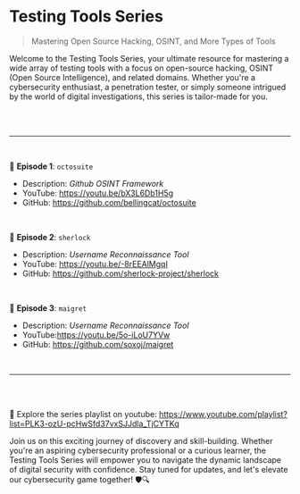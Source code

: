 # Testing Tools Series
> Mastering Open Source Hacking, OSINT, and More Types of Tools

Welcome to the Testing Tools Series, your ultimate resource for mastering a wide array of testing tools with a focus on open-source hacking, OSINT (Open Source Intelligence), and related domains. Whether you're a cybersecurity enthusiast, a penetration tester, or simply someone intrigued by the world of digital investigations, this series is tailor-made for you.

<br><br><hr><br>

🔹 __Episode 1__: `octosuite` 
- Description: _Github OSINT Framework_
- YouTube: https://youtu.be/bX3L6Db1H5g
- GitHub: https://github.com/bellingcat/octosuite

<br>

🔹 __Episode 2__: `sherlock`
- Description: _Username Reconnaissance Tool_
- YouTube: https://youtu.be/-8rEEAlMgqI
- GitHub: https://github.com/sherlock-project/sherlock

<br>

🔹 __Episode 3__: `maigret`
- Description: _Username Reconnaissance Tool_
- YouTube:https://youtu.be/5o-iLoU7YVw
- GitHub: https://github.com/soxoj/maigret

<br><hr><br><br>

🔗 Explore the series playlist on youtube: https://www.youtube.com/playlist?list=PLK3-ozU-pcHwSfd37vxSJJdla_TjCYTKq

Join us on this exciting journey of discovery and skill-building. Whether you're an aspiring cybersecurity professional or a curious learner, the Testing Tools Series will empower you to navigate the dynamic landscape of digital security with confidence. Stay tuned for updates, and let's elevate our cybersecurity game together! 🛡️🔍
